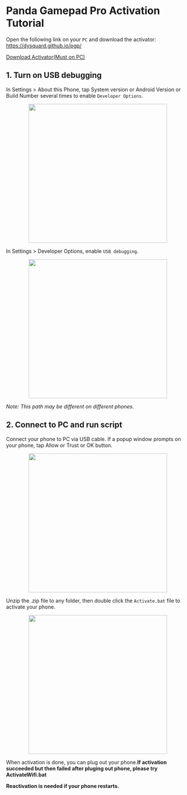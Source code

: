 Panda Gamepad Pro Activation Tutorial
========================

Open the following link on your `PC` and download the activator:
https://dysquard.github.io/pgp/

<p align="left">
<a href="https://github.com/dysquard/pgp/releases/download/101/GamepadPro.Active.Tool.zip">  Download Activator(Must on PC)
  </a>
</p>


## 1. Turn on USB debugging
  In Settings > About this Phone, tap System version or Android Version or Build Number several times to enable `Developer Options`.
     
<p align="center">
    <img src="https://raw.githubusercontent.com/dysquard/pgp/master/1.png"  width="380">
</p>


  In Settings > Developer Options, enable `USB debugging`.
<p align="center">
    <img src="https://raw.githubusercontent.com/dysquard/pgp/master/2.png"  width="380">
</p>

  *Note: This path may be different on different phones.*


## 2. Connect to PC and run script
  Connect your phone to PC via USB cable.
  If a popup window prompts on your phone, tap Allow or Trust or OK button.
<p align="center">
    <img src="https://raw.githubusercontent.com/dysquard/pgp/master/3.png"  width="380">
</p>


  Unzip the .zip file to any folder, then double click the `Activate.bat` file to activate your phone.
<p align="center">
    <img src="https://raw.githubusercontent.com/dysquard/pgp/master/4.png"  width="380">
</p>

  When activation is done, you can plug out your phone.**If activation succeeded but then failed after pluging out phone, please try ActivateWifi.bat**

  **Reactivation is needed if your phone restarts.**
  
  
